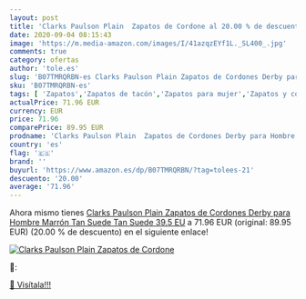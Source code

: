 ```yaml
---
layout: post
title: 'Clarks Paulson Plain  Zapatos de Cordone al 20.00 % de descuento'
date: 2020-09-04 08:15:43
image: 'https://m.media-amazon.com/images/I/41azqzEYf1L._SL400_.jpg'
comments: true
category: ofertas
author: 'tole.es'
slug: 'B07TMRQRBN-es Clarks Paulson Plain Zapatos de Cordones Derby para Hombre...'
sku: 'B07TMRQRBN-es'
tags: [ 'Zapatos','Zapatos de tacón','Zapatos para mujer','Zapatos y complementos','zapatos', ]
actualPrice: 71.96 EUR
currency: EUR
price: 71.96
comparePrice: 89.95 EUR
prodname: 'Clarks Paulson Plain  Zapatos de Cordones Derby para Hombre  Marrón  Tan Suede Tan Suede   39.5 EU'
country: 'es'
flag: '🇪🇸'
brand: ''
buyurl: 'https://www.amazon.es/dp/B07TMRQRBN/?tag=tolees-21'
descuento: '20.00'
average: '71.96'
---
```


Ahora mismo tienes [Clarks Paulson Plain  Zapatos de Cordones Derby para Hombre  Marrón  Tan Suede Tan Suede   39.5 EU](https://www.amazon.es/dp/B07TMRQRBN/?tag=tolees-21) a 71.96 EUR (original: 89.95 EUR) (20.00 %  de descuento) en el siguiente enlace!

[![Clarks Paulson Plain  Zapatos de Cordone](https://m.media-amazon.com/images/I/41azqzEYf1L._SL400_.jpg)](https://www.amazon.es/dp/B07TMRQRBN/?tag=tolees-21)

🔎:


[🛒 Visítala!!!](https://www.amazon.es/dp/B07TMRQRBN/?tag=tolees-21)
